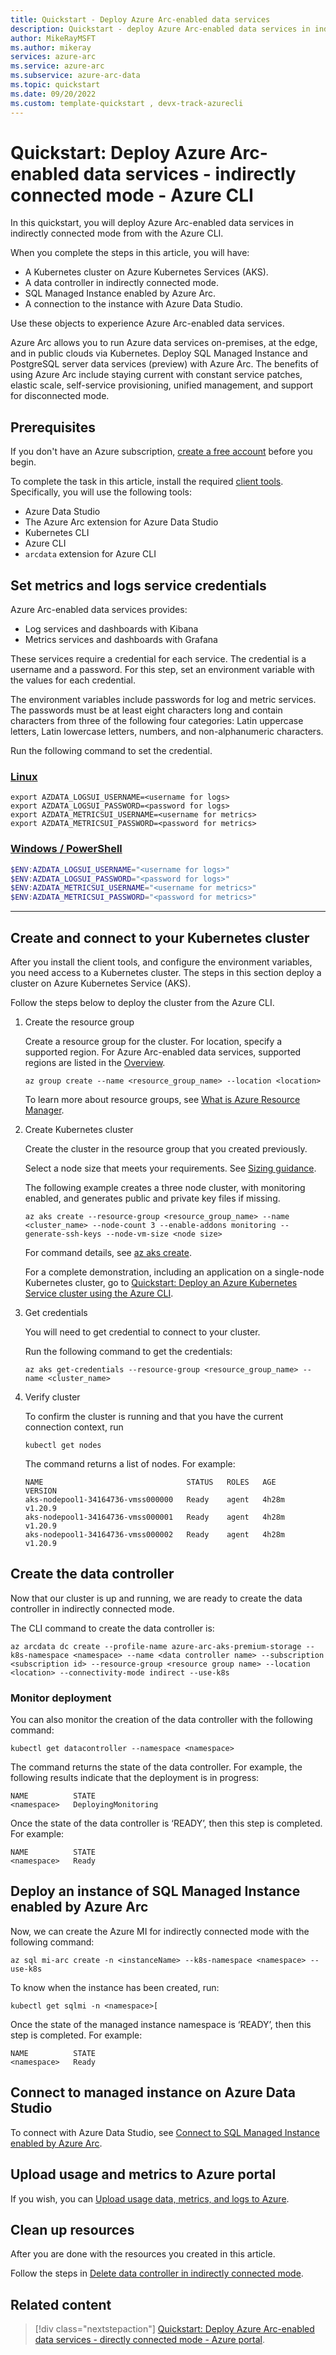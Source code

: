 ```yaml
---
title: Quickstart - Deploy Azure Arc-enabled data services
description: Quickstart - deploy Azure Arc-enabled data services in indirectly connected mode. Includes a Kubernetes cluster. Uses Azure CLI.
author: MikeRayMSFT
ms.author: mikeray
services: azure-arc
ms.service: azure-arc
ms.subservice: azure-arc-data
ms.topic: quickstart 
ms.date: 09/20/2022
ms.custom: template-quickstart , devx-track-azurecli
---
```


# Quickstart: Deploy Azure Arc-enabled data services - indirectly connected mode - Azure CLI

In this quickstart, you will deploy Azure Arc-enabled data services in indirectly connected mode from with the Azure CLI.

When you complete the steps in this article, you will have:

- A Kubernetes cluster on Azure Kubernetes Services (AKS).
- A data controller in indirectly connected mode.
- SQL Managed Instance enabled by Azure Arc.
- A connection to the instance with Azure Data Studio.

Use these objects to experience Azure Arc-enabled data services. 

Azure Arc allows you to run Azure data services on-premises, at the edge, and in public clouds via Kubernetes. Deploy SQL Managed Instance and PostgreSQL server data services (preview) with Azure Arc. The benefits of using Azure Arc include staying current with constant service patches, elastic scale, self-service provisioning, unified management, and support for disconnected mode.  

## Prerequisites

If you don't have an Azure subscription, [create a free account](https://azure.microsoft.com/free/) before you begin.

To complete the task in this article, install the required [client tools](install-client-tools.md). Specifically, you will use the following tools:

* Azure Data Studio
* The Azure Arc extension for Azure Data Studio
* Kubernetes CLI
* Azure CLI 
* `arcdata` extension for Azure CLI

## Set metrics and logs service credentials

Azure Arc-enabled data services provides:
-	Log services and dashboards with Kibana
-	Metrics services and dashboards with Grafana

These services require a credential for each service. The credential is a username and a password. For this step, set an environment variable with the values for each credential. 

The environment variables include passwords for log and metric services. The passwords must be at least eight characters long and contain characters from three of the following four categories: Latin uppercase letters, Latin lowercase letters, numbers, and non-alphanumeric characters.

Run the following command to set the credential. 

### [Linux](#tab/linux)

```console
export AZDATA_LOGSUI_USERNAME=<username for logs>
export AZDATA_LOGSUI_PASSWORD=<password for logs>
export AZDATA_METRICSUI_USERNAME=<username for metrics>
export AZDATA_METRICSUI_PASSWORD=<password for metrics>
```

### [Windows / PowerShell](#tab/powershell)

```powershell
$ENV:AZDATA_LOGSUI_USERNAME="<username for logs>"
$ENV:AZDATA_LOGSUI_PASSWORD="<password for logs>"
$ENV:AZDATA_METRICSUI_USERNAME="<username for metrics>"
$ENV:AZDATA_METRICSUI_PASSWORD="<password for metrics>"
```

---

## Create and connect to your Kubernetes cluster

After you install the client tools, and configure the environment variables, you need access to a Kubernetes cluster. The steps in this section deploy a cluster on Azure Kubernetes Service (AKS).


Follow the steps below to deploy the cluster from the Azure CLI.  

1. Create the resource group

   Create a resource group for the cluster. For location, specify a supported region. For Azure Arc-enabled data services, supported regions are listed in the [Overview](overview.md#supported-regions).

   ```azurecli
   az group create --name <resource_group_name> --location <location>
   ```

   To learn more about resource groups, see [What is Azure Resource Manager](../../azure-resource-manager/management/overview.md).

1. Create Kubernetes cluster

   Create the cluster in the resource group that you created previously.

   Select a node size that meets your requirements. See [Sizing guidance](sizing-guidance.md).

   The following example creates a three node cluster, with monitoring enabled, and generates public and private key files if missing.

   ```azurecli
   az aks create --resource-group <resource_group_name> --name <cluster_name> --node-count 3 --enable-addons monitoring --generate-ssh-keys --node-vm-size <node size>
   ```

   For command details, see [az aks create](/cli/azure/aks#az-aks-create).

   For a complete demonstration, including an application on a single-node Kubernetes cluster, go to [Quickstart: Deploy an Azure Kubernetes Service cluster using the Azure CLI](/azure/aks/learn/quick-kubernetes-deploy-cli).

1. Get credentials

   You will need to get credential to connect to your cluster.

   Run the following command to get the credentials:

   ```azurecli
   az aks get-credentials --resource-group <resource_group_name> --name <cluster_name>
   ```

1. Verify cluster

   To confirm the cluster is running and that you have the current connection context, run

   ```console
   kubectl get nodes
   ```

   The command returns a list of nodes. For example:

   ```output
   NAME                                STATUS   ROLES   AGE     VERSION
   aks-nodepool1-34164736-vmss000000   Ready    agent   4h28m   v1.20.9
   aks-nodepool1-34164736-vmss000001   Ready    agent   4h28m   v1.20.9
   aks-nodepool1-34164736-vmss000002   Ready    agent   4h28m   v1.20.9
   ```

## Create the data controller

Now that our cluster is up and running, we are ready to create the data controller in indirectly connected mode.

The CLI command to create the data controller is: 

```azurecli
az arcdata dc create --profile-name azure-arc-aks-premium-storage --k8s-namespace <namespace> --name <data controller name> --subscription <subscription id> --resource-group <resource group name> --location <location> --connectivity-mode indirect --use-k8s
```

### Monitor deployment

You can also monitor the creation of the data controller with the following command: 

```console
kubectl get datacontroller --namespace <namespace>
```

The command returns the state of the data controller. For example, the following results indicate that the deployment is in progress:

```output
NAME          STATE
<namespace>   DeployingMonitoring
```

Once the state of the data controller is ‘READY’, then this step is completed. For example:

```output
NAME          STATE
<namespace>   Ready
```

## Deploy an instance of SQL Managed Instance enabled by Azure Arc

Now, we can create the Azure MI for indirectly connected mode with the following command: 

```azurecli
az sql mi-arc create -n <instanceName> --k8s-namespace <namespace> --use-k8s 
```

To know when the instance has been created, run:

```console
kubectl get sqlmi -n <namespace>[
```

Once the state of the managed instance namespace is ‘READY’, then this step is completed. For example:

```output
NAME          STATE
<namespace>   Ready
```

## Connect to managed instance on Azure Data Studio

To connect with Azure Data Studio, see [Connect to SQL Managed Instance enabled by Azure Arc](connect-managed-instance.md). 

## Upload usage and metrics to Azure portal

If you wish, you can [Upload usage data, metrics, and logs to Azure](upload-metrics-and-logs-to-azure-monitor.md).

## Clean up resources

After you are done with the resources you created in this article.

Follow the steps in [Delete data controller in indirectly connected mode](uninstall-azure-arc-data-controller.md#delete-data-controller-in-indirectly-connected-mode).

## Related content

> [!div class="nextstepaction"]
> [Quickstart: Deploy Azure Arc-enabled data services - directly connected mode - Azure portal](create-complete-managed-instance-directly-connected.md).
